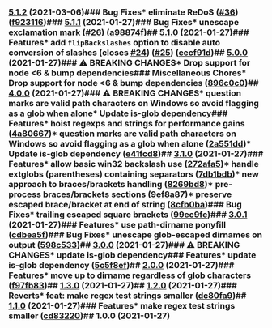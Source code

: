 ### [5.1.2](https://github.com/gulpjs/glob-parent/compare/v5.1.1...v5.1.2) (2021-03-06)### Bug Fixes* eliminate ReDoS ([#36](https://github.com/gulpjs/glob-parent/issues/36)) ([f923116](https://github.com/gulpjs/glob-parent/commit/f9231168b0041fea3f8f954b3cceb56269fc6366))### [5.1.1](https://github.com/gulpjs/glob-parent/compare/v5.1.0...v5.1.1) (2021-01-27)### Bug Fixes* unescape exclamation mark ([#26](https://github.com/gulpjs/glob-parent/issues/26)) ([a98874f](https://github.com/gulpjs/glob-parent/commit/a98874f1a59e407f4fb1beb0db4efa8392da60bb))## [5.1.0](https://github.com/gulpjs/glob-parent/compare/v5.0.0...v5.1.0) (2021-01-27)### Features* add `flipBackslashes` option to disable auto conversion of slashes (closes [#24](https://github.com/gulpjs/glob-parent/issues/24)) ([#25](https://github.com/gulpjs/glob-parent/issues/25)) ([eecf91d](https://github.com/gulpjs/glob-parent/commit/eecf91d5e3834ed78aee39c4eaaae654d76b87b3))## [5.0.0](https://github.com/gulpjs/glob-parent/compare/v4.0.0...v5.0.0) (2021-01-27)### ⚠ BREAKING CHANGES* Drop support for node <6 & bump dependencies### Miscellaneous Chores* Drop support for node <6 & bump dependencies ([896c0c0](https://github.com/gulpjs/glob-parent/commit/896c0c00b4e7362f60b96e7fc295ae929245255a))## [4.0.0](https://github.com/gulpjs/glob-parent/compare/v3.1.0...v4.0.0) (2021-01-27)### ⚠ BREAKING CHANGES* question marks are valid path characters on Windows so avoid flagging as a glob when alone* Update is-glob dependency### Features* hoist regexps and strings for performance gains ([4a80667](https://github.com/gulpjs/glob-parent/commit/4a80667c69355c76a572a5892b0f133c8e1f457e))* question marks are valid path characters on Windows so avoid flagging as a glob when alone ([2a551dd](https://github.com/gulpjs/glob-parent/commit/2a551dd0dc3235e78bf3c94843d4107072d17841))* Update is-glob dependency ([e41fcd8](https://github.com/gulpjs/glob-parent/commit/e41fcd895d1f7bc617dba45c9d935a7949b9c281))## [3.1.0](https://github.com/gulpjs/glob-parent/compare/v3.0.1...v3.1.0) (2021-01-27)### Features* allow basic win32 backslash use ([272afa5](https://github.com/gulpjs/glob-parent/commit/272afa5fd070fc0f796386a5993d4ee4a846988b))* handle extglobs (parentheses) containing separators ([7db1bdb](https://github.com/gulpjs/glob-parent/commit/7db1bdb0756e55fd14619e8ce31aa31b17b117fd))* new approach to braces/brackets handling ([8269bd8](https://github.com/gulpjs/glob-parent/commit/8269bd89290d99fac9395a354fb56fdcdb80f0be))* pre-process braces/brackets sections ([9ef8a87](https://github.com/gulpjs/glob-parent/commit/9ef8a87f66b1a43d0591e7a8e4fc5a18415ee388))* preserve escaped brace/bracket at end of string ([8cfb0ba](https://github.com/gulpjs/glob-parent/commit/8cfb0ba84202d51571340dcbaf61b79d16a26c76))### Bug Fixes* trailing escaped square brackets ([99ec9fe](https://github.com/gulpjs/glob-parent/commit/99ec9fecc60ee488ded20a94dd4f18b4f55c4ccf))### [3.0.1](https://github.com/gulpjs/glob-parent/compare/v3.0.0...v3.0.1) (2021-01-27)### Features* use path-dirname ponyfill ([cdbea5f](https://github.com/gulpjs/glob-parent/commit/cdbea5f32a58a54e001a75ddd7c0fccd4776aacc))### Bug Fixes* unescape glob-escaped dirnames on output ([598c533](https://github.com/gulpjs/glob-parent/commit/598c533bdf49c1428bc063aa9b8db40c5a86b030))## [3.0.0](https://github.com/gulpjs/glob-parent/compare/v2.0.0...v3.0.0) (2021-01-27)### ⚠ BREAKING CHANGES* update is-glob dependency### Features* update is-glob dependency ([5c5f8ef](https://github.com/gulpjs/glob-parent/commit/5c5f8efcee362a8e7638cf8220666acd8784f6bd))## [2.0.0](https://github.com/gulpjs/glob-parent/compare/v1.3.0...v2.0.0) (2021-01-27)### Features* move up to dirname regardless of glob characters ([f97fb83](https://github.com/gulpjs/glob-parent/commit/f97fb83be2e0a9fc8d3b760e789d2ecadd6aa0c2))## [1.3.0](https://github.com/gulpjs/glob-parent/compare/v1.2.0...v1.3.0) (2021-01-27)## [1.2.0](https://github.com/gulpjs/glob-parent/compare/v1.1.0...v1.2.0) (2021-01-27)### Reverts* feat: make regex test strings smaller ([dc80fa9](https://github.com/gulpjs/glob-parent/commit/dc80fa9658dca20549cfeba44bbd37d5246fcce0))## [1.1.0](https://github.com/gulpjs/glob-parent/compare/v1.0.0...v1.1.0) (2021-01-27)### Features* make regex test strings smaller ([cd83220](https://github.com/gulpjs/glob-parent/commit/cd832208638f45169f986d80fcf66e401f35d233))## 1.0.0 (2021-01-27)
